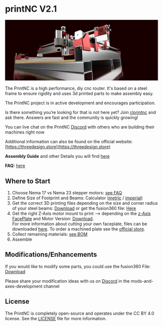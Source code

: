 # printNC V2.1
![printNC Logo](Media/Images/Nema17PrintNCRender.png)

The PrintNC is a high performance, diy cnc router. It's based on a steel frame to ensure rigidity and uses 3d printed parts to make assembly easy.

The PrintNC project is in active development and encourages participation.

Is there something you’re looking for that is not here yet? Join [r/printnc](http://www.reddit.com/r/printnc) and ask there. Answers are fast and the community is quickly growing!

You can live chat on the PrintNC [Discord](https://discord.gg/RxzPna6) with others who are building their machines right now

Additional information can also be found on the official website: [https://threedesign.store](https://threedesign.store)

**Assembly Guide** and other Details you will find [here](Documentation/README.md)

**FAQ:** [here](Documentation/faq.md)

## Where to Start

1. Choose Nema 17 vs Nema 23 stepper motors: [see FAQ](Documentation/faq.md)
1. Define Size of Footprint and Beams: Calculator ([metric](https://threedesign.store/metric-frame-size-calculator/) / [imperial](https://threedesign.store/imperial-frame-size-calculator/))
1. Get the correct 3D printing files depending on the size and corner radius of your steel beams: [Download](Printed%20Parts/Kits) or get the fusion360 file: [Here](https://drive.google.com/open?id=1qccpafKKw5RdyNG6PrTtAz_MatO8Yz8L)
1. Get the right Z-Axis motor mount to print --> depending on the [z-Axis FacePlate](Drawings/FacePlatesDXF) and Motor Version: [Download](Printed%20Parts/Kits). 
<br />For more information about cutting your own faceplate, files can be downloaded [here](https://threedesign.store/downloads/). To order a machined plate see the [official store](https://threedesign.store/store/?model_number=faceplate).
1. Collect remaining materials: [see BOM](Documentation/bom.md)
1. Assemble

## Modifications/Enhancements
If you would like to modify some parts, you could use the fusion360 File:
[Download](https://drive.google.com/open?id=1qccpafKKw5RdyNG6PrTtAz_MatO8Yz8L) 

Please share your modification ideas with us on [Discord](https://discord.gg/RxzPna6) in the mods-and-axes-development channel


## License

The PrintNC is completely open-source and operates under the CC BY 4.0 license. See the [LICENSE](LICENSE.md) file for more information.
